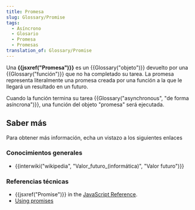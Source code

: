 ```yaml
---
title: Promesa
slug: Glossary/Promise
tags:
  - Asíncrono
  - Glosario
  - Promesa
  - Promesas
translation_of: Glossary/Promise
---
```


Una **{{jsxref("Promesa")}}** es un {{Glossary("objeto")}} devuelto por una {{Glossary("función")}} que no ha completado su tarea. La promesa representa literalmente una promesa creada por una función a la que le llegará un resultado en un futuro.

Cuando la función termina su tarea {{Glossary("asynchronous", "de forma asíncrona")}}, una función del objeto "promesa" será ejecutada.

## Saber más

Para obtener más información, echa un vistazo a los siguientes enlaces

### Conocimientos generales

- {{interwiki("wikipedia", "Valor_futuro_(informática)", "Valor futuro")}}

### Referencias técnicas

- {{jsxref("Promise")}} in the [JavaScript Reference](/en-US/docs/Web/JavaScript/Reference).
- [Using promises](/en-US/docs/Web/JavaScript/Guide/Using_promises)
